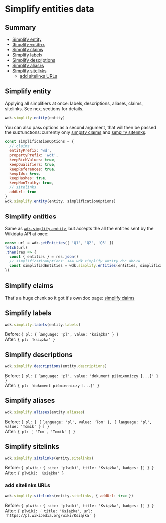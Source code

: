 # Simplify entities data

## Summary

<!-- START doctoc generated TOC please keep comment here to allow auto update -->
<!-- DON'T EDIT THIS SECTION, INSTEAD RE-RUN doctoc TO UPDATE -->


- [Simplify entity](#simplify-entity)
- [Simplify entities](#simplify-entities)
- [Simplify claims](simplify_claims.md)
- [Simplify labels](#simplify-labels)
- [Simplify descriptions](#simplify-descriptions)
- [Simplify aliases](#simplify-aliases)
- [Simplify sitelinks](#simplify-sitelinks)
  - [add sitelinks URLs](#add-sitelinks-urls)

<!-- END doctoc generated TOC please keep comment here to allow auto update -->


## Simplify entity
Applying all simplifiers at once: labels, descriptions, aliases, claims, sitelinks. See next sections for details.
```js
wdk.simplify.entity(entity)
```
You can also pass options as a second argument, that will then be passed the subfunctions: currently only [simplify claims](simplify_claims.md) and [simplify sitelinks](#simplify-sitelinks).
```js
const simplificationOptions = {
  // claims
  entityPrefix: 'wd',
  propertyPrefix: 'wdt',
  keepRichValues: true,
  keepQualifiers: true,
  keepReferences: true,
  keepIds: true,
  keepHashes: true,
  keepNonTruthy: true,
  // sitelinks
  addUrl: true
}
wdk.simplify.entity(entity, simplificationOptions)
```

## Simplify entities
Same as [`wdk.simplify.entity`](#simplify-entity), but accepts the all the entities sent by the Wikidata API at once:
```js
const url = wdk.getEntities([ 'Q1', 'Q2', 'Q3' ])
fetch(url)
.then(res => {
  const { entities } = res.json()
  // simplificationOptions: see wdk.simplify.entity doc above
  const simplifiedEntities = wdk.simplify.entities(entities, simplificationOptions)
})
```

## Simplify claims
That's a huge chunk so it got it's own doc page: [simplify claims](simplify_claims.md)

## Simplify labels
```js
wdk.simplify.labels(entity.labels)
```
Before: `{ pl: { language: 'pl', value: 'książka' } }`<br>
After: `{ pl: 'książka' }`

## Simplify descriptions
```js
wdk.simplify.descriptions(entity.descriptions)
```
Before: `{ pl: { language: 'pl', value: 'dokument piśmienniczy [...]' } }`<br>
After: `{ pl: 'dokument piśmienniczy [...]' }`

## Simplify aliases
```js
wdk.simplify.aliases(entity.aliases)
```
Before: `{ pl: [ { language: 'pl', value: 'Tom' }, { language: 'pl', value: 'Tomik' } ] }`<br>
After: `{ pl: [ 'Tom', 'Tomik' ] }`

## Simplify sitelinks
```js
wdk.simplify.sitelinks(entity.sitelinks)
```
Before: `{ plwiki: { site: 'plwiki', title: 'Książka', badges: [] } }`<br>
After: `{ plwiki: 'Książka' }`

### add sitelinks URLs
```js
wdk.simplify.sitelinks(entity.sitelinks, { addUrl: true })
```
Before: `{ plwiki: { site: 'plwiki', title: 'Książka', badges: [] } }`<br>
After: `{ plwiki: { title: 'Książka', url: 'https://pl.wikipedia.org/wiki/Książka' }`
